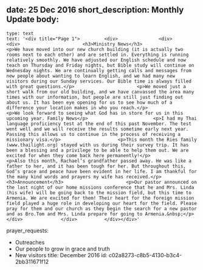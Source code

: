 date: 25 Dec 2016
short_description: Monthly Update
body:
  - 
    type: text
    text: '<div title="Page 1">			<div>				<div>					<div>						<h3>Ministry News</h3>						<p>We have moved into our new church building (it is actually two rooms next to each other) and are settled in. Everything is running relatively smoothly. We have adjusted our English schedule and now teach on Thursday and Friday nights, but Bible study will continue on Wednesday nights. We are continually getting calls and messages from new people about wanting to learn English, and we had many new visitors during our Sunday services. Our Bible time is always filled with great questions.</p>						<p>We moved just a short walk from our old building, and we have canvassed the area many times with our information, but people are still just finding out about us. It has been eye opening for us to see how much of a difference your location makes in who you reach.</p>						<p>We look forward to seeing what God has in store for us in this upcoming year. Family News</p>						<p>I had my Thai language proficiency test at the end of this past November. The test went well and we will receive the results sometime early next year. Passing this allows us to continue in the process of receiving a missionary visa.</p>						<p>This month the Ries family (www.thailight.org) stayed with us during their survey trip. It has been a blessing and a privilege to be able to help them out. We are excited for when they come back here permanently!</p>						<p>Also this month, Rachael’s grandfather passed away. He was like a father to her, and it has been tough for her. But throughout this, God’s grace and peace have been evident in her life. I am thankful for the many kind words and prayers my wife has received.</p>						<h3>Announcement</h3>						<p>Our pastor announced on the last night of our home missions conference that he and Mrs. Linda (his wife) will be going back to the mission field, but this time to Armenia. We are excited for them! Their heart for the foreign mission field played a huge role in developing our heart for the field. Please pray for them and our church as they begin the search for a new pastor and as Bro.Tom and Mrs. Linda prepare for going to Armenia.&nbsp;</p>					</div>				</div>			</div></div>'
prayer_requests:
  - Outreaches
  - Our people to grow in grace and truth
  - New visitors
title: December 2016
id: c02a8273-c8b5-4130-b3c4-2bb311671f12
